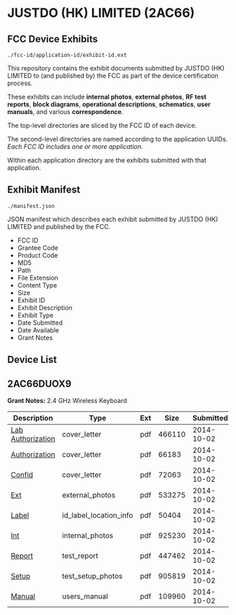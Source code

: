 # JUSTDO (HK) LIMITED (2AC66)
## FCC Device Exhibits

```
./fcc-id/application-id/exhibit-id.ext
```

This repository contains the exhibit documents submitted by JUSTDO (HK) LIMITED to (and published by) the FCC as part of the device certification process.

These exhibits can include **internal photos**, **external photos**, **RF test reports**, **block diagrams**, **operational descriptions**, **schematics**, **user manuals**, and various **correspondence**.

The top-level directories are sliced by the FCC ID of each device.

The second-level directories are named according to the application UUIDs. *Each FCC ID includes one or more application.*

Within each application directory are the exhibits submitted with that application. 

## Exhibit Manifest

```
./manifest.json
```

JSON manifest which describes each exhibit submitted by JUSTDO (HK) LIMITED and published by the FCC.

- FCC ID
- Grantee Code
- Product Code
- MD5
- Path
- File Extension
- Content Type
- Size
- Exhibit ID
- Exhibit Description
- Exhibit Type
- Date Submitted
- Date Available
- Grant Notes

## Device List
## 2AC66DUOX9
**Grant Notes:** 2.4 GHz Wireless Keyboard

| Description | Type | Ext | Size | Submitted | Available |
| ----------- | ---- | --- | ---- | --------- | --------- |
| [Lab Authorization](2AC66DUOX9/d5f29e31cbe00b4b3b01ab41d8e9556e/2409123.pdf) | cover_letter | pdf | 466110 | 2014-10-02 | 2014-10-02 |
| [Authorization](2AC66DUOX9/d5f29e31cbe00b4b3b01ab41d8e9556e/2409128.pdf) | cover_letter | pdf | 66183 | 2014-10-02 | 2014-10-02 |
| [Confid](2AC66DUOX9/d5f29e31cbe00b4b3b01ab41d8e9556e/2409129.pdf) | cover_letter | pdf | 72063 | 2014-10-02 | 2014-10-02 |
| [Ext](2AC66DUOX9/d5f29e31cbe00b4b3b01ab41d8e9556e/2409127.pdf) | external_photos | pdf | 533275 | 2014-10-02 | 2014-10-02 |
| [Label](2AC66DUOX9/d5f29e31cbe00b4b3b01ab41d8e9556e/2409130.pdf) | id_label_location_info | pdf | 50404 | 2014-10-02 | 2014-10-02 |
| [Int](2AC66DUOX9/d5f29e31cbe00b4b3b01ab41d8e9556e/2409125.pdf) | internal_photos | pdf | 925230 | 2014-10-02 | 2014-10-02 |
| [Report](2AC66DUOX9/d5f29e31cbe00b4b3b01ab41d8e9556e/2409126.pdf) | test_report | pdf | 447462 | 2014-10-02 | 2014-10-02 |
| [Setup](2AC66DUOX9/d5f29e31cbe00b4b3b01ab41d8e9556e/2409124.pdf) | test_setup_photos | pdf | 905819 | 2014-10-02 | 2014-10-02 |
| [Manual](2AC66DUOX9/d5f29e31cbe00b4b3b01ab41d8e9556e/2409131.pdf) | users_manual | pdf | 109960 | 2014-10-02 | 2014-10-02 |
